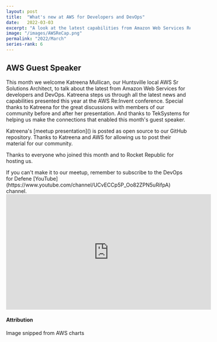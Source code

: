 ```yaml
---
layout: post
title:  "What's new at AWS for Developers and DevOps"
date:   2022-03-03
excerpt: "A look at the latest capabilities from Amazon Web Services Re:Invent"
image: "/images/AWSReCap.png"
permalink: "2022/March"
series-rank: 6
---
```


## AWS Guest Speaker
This month we welcome Katreena Mullican, our Huntsville local AWS Sr Solutions Architect, to talk about the latest from Amazon Web Services for developers and DevOps.  Katreena steps us through all the latest news and capabilities presented this year at the AWS Re:Invent conference.  Special thanks to Katreena for the great discussions with members of our community before and after her presentation.  And thanks to TekSystems for helping us make the connections that enabled this month's guest speaker.

<div class="box" markdown="1">
Katreena's [meetup presentation]() is posted as open source to our GitHub repository.  Thanks to Katreena and AWS for allowing us to post their material for our community.
</div>

Thanks to everyone who joined this month and to Rocket Republic for hosting us.


<div class="box" markdown="1">
If you can't make it to our meetup, remember to subscribe to the DevOps for Defene [YouTube](https://www.youtube.com/channel/UCvECCp5P_Oo82ZPN5uRifpA) channel. 

<iframe width="560" height="315" src="https://www.youtube.com/embed/85xPrl8qHBc" title="YouTube video player" frameborder="0" allow="accelerometer; autoplay; clipboard-write; encrypted-media; gyroscope; picture-in-picture" allowfullscreen></iframe>

</div>

#### Attribution

Image snipped from AWS charts